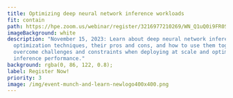 ```yaml
---
title: Optimizing deep neural network inference workloads
fit: contain
path: https://hpe.zoom.us/webinar/register/3216977210269/WN_Q1uQ0i9FR0SKGi6CInmwUw
imageBackground: white
description: "November 15, 2023: Learn about deep neural network inference
  optimization techniques, their pros and cons, and how to use them together to
  overcome challenges and constraints when deploying at scale and optimize
  inference performance."
background: rgba(0, 86, 122, 0.8);
label: Register Now!
priority: 3
image: /img/event-munch-and-learn-newlogo400x400.png
---
```

